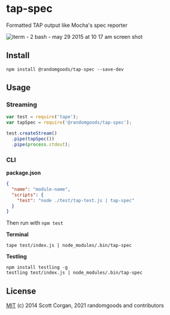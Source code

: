 # tap-spec

Formatted TAP output like Mocha's spec reporter

![iterm - 2 bash - may 29 2015 at 10 17 am screen shot](https://cloud.githubusercontent.com/assets/974723/7888261/03366236-05ec-11e5-9f94-d9c2707526b7.png)

## Install

```
npm install @randomgoods/tap-spec --save-dev
```

## Usage

### Streaming

```js
var test = require('tape');
var tapSpec = require('@randomgoods/tap-spec');

test.createStream()
  .pipe(tapSpec())
  .pipe(process.stdout);
```

### CLI

**package.json**

```json
{
  "name": "module-name",
  "scripts": {
    "test": "node ./test/tap-test.js | tap-spec"
  }
}
```

Then run with `npm test`

**Terminal**

```
tape test/index.js | node_modules/.bin/tap-spec
```

**Testling**

```
npm install testling -g
testling test/index.js | node_modules/.bin/tap-spec
```

## License

[MIT](https://github.com/randomgoods/tap-spec/blob/master/LICENSE) (c) 2014 Scott Corgan, 2021 randomgoods and contributors
